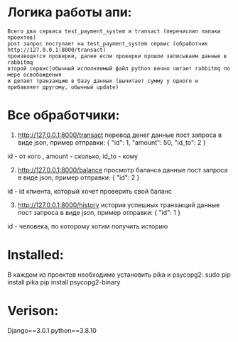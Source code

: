 # Логика работы апи:
	Всего два сервиса test_payment_system и transact (перечислил папаки проектов)
	post запрос поступает на test_payment_system сервис (обработчик http://127.0.0.1:8000/transact)
	производятся проверки, далее если проверки прошли записываем данные в rabbitmq
	второй сервис(обычный исполняемый файл python вечно читает rabbitmq по мере освобождения
	и делает транзакцию в базу данных (вычитает сумму у одного и прибавляет другому, обычный update)


# Все обработчики:

1) http://127.0.0.1:8000/transact 
	перевод денег
	данные пост запроса в виде json, пример отправки:
	{
    "id": 1,
    "amount": 50,
    "id_to": 2
}

id - от кого , amount - сколько, id_to - кому

2) http://127.0.0.1:8000/balance
	просмотр баланса
	данные пост запроса в виде json, пример отправки:
	{
    "id": 2
}

id - id клиента, который хочет проверить свой баланс

3) http://127.0.0.1:8000/history
	история успешных транзакций
	данные пост запроса в виде json, пример отправки:
{
    "id": 1
}

id - человека, по которому хотим получить историю

# Installed:
В каждом из проектов необходимо установить pika и psycopg2:
sudo pip install pika
pip install psycopg2-binary


# Verison:
Django==3.0.1
python==3.8.10

